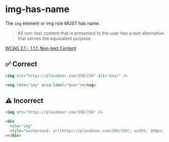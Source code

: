 # img-has-name

The `img` element or img role MUST has name.

> All non-text content that is presented to the user has a text alternative that serves the equivalent purpose

[WCAG 2.1 - 1.1.1: Non-text Content](https://www.w3.org/TR/WCAG21/#non-text-content)

## :white_check_mark: Correct

```html
<img src="https://placebear.com/350/250" alt="bear" />

<svg role="img" aria-label="bear"></svg>
```

## :warning: Incorrect

```html
<img src="https://placebear.com/350/250" />
```

```html
<div
  role="img"
  style="background: url(https://placebear.com/350/250); width: 350px; height: 250px;"
></div>
```
